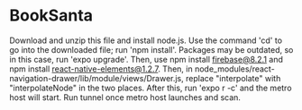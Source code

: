 # BookSanta
Download and unzip this file and install node.js. Use the command 'cd' to go into the downloaded file; run 'npm install'. Packages may be outdated, so in this case, run 'expo upgrade'. Then, use npm install firebase@8.2.1 and npm install react-native-elements@1.2.7. Then, in node_modules/react-navigation-drawer/lib/module/views/Drawer.js, replace "interpolate" with "interpolateNode" in the two places. After this, run 'expo r -c' and the metro host will start. Run tunnel once metro host launches and scan. 
